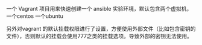 一个 Vagrant 项目用来快速创建一个 ansible 实验环境，默认包含两个虚拟机，一个centos 一个ubuntu

另外对vagrant 的默认挂载权限进行了设置，方便使用外部文件（比如包含密钥的文件），否则默认的挂载会使用777之类的挂载选项。导致外部的密钥无法使用。

